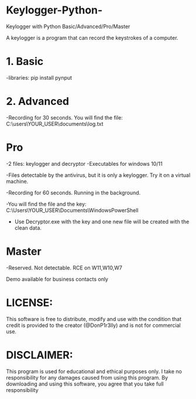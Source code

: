 # Keylogger-Python-
Keylogger with Python  Basic/Advanced/Pro/Master

A keylogger is a program that can record the keystrokes of a computer.

# 1. Basic
-libraries: pip install pynput

# 2. Advanced
-Recording for 30 seconds. You will find the file: C:\users\YOUR_USER\documents\log.txt

# Pro 
-2 files: keylogger and decryptor
-Executables for windows 10/11

-Files detectable by the antivirus, but it is only a keylogger. Try it on a virtual machine.

-Recording for 60 seconds. Running in the background.

-You will find the file and the key: C:\Users\YOUR_USER\Documents\WindowsPowerShell

- Use Decryptor.exe with the key and one new file will be created with the clean data.

# Master 
-Reserved. Not detectable. RCE on W11,W10,W7

Demo available for business contacts only


# LICENSE:
This software is free to distribute, modify and use with the condition that credit is provided to the creator (@DonP1r3lly) and is not for commercial use.

# DISCLAIMER:
This program is used for educational and ethical purposes only. I take no responsibility for any damages caused from using this program. By downloading and using this software, you agree that you take full responsibility 

